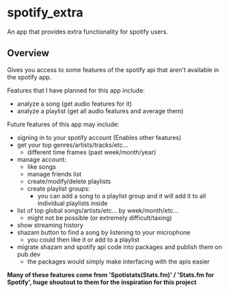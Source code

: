 # spotify_extra

An app that provides extra functionality for spotify users.

## Overview

Gives you access to some features of the spotify api that aren't available in the spotify app.

Features that I have planned for this app include:

- analyze a song (get audio features for it)
- analyze a playlist (get all audio features and average them)

Future features of this app may include:

- signing in to your spotify account (Enables other features)
- get your top genres/artists/tracks/etc...
  - different time frames (past week/month/year)
- manage account:
  - like songs
  - manage friends list
  - create/modify/delete playlists
  - create playlist groups:
    - you can add a song to a playlist group and it will add it to all individual playlists inside
- list of top global songs/artists/etc... by week/month/etc...
  - might not be possible (or extremely difficult/taxing)
- show streaming history
- shazam button to find a song by listening to your microphone
  - you could then like it or add to a playlist
- migrate shazam and spotify api code into packages and publish them on pub.dev
  - the packages would simply make interfacing with the apis easier

**Many of these features come from 'Spotistats(Stats.fm)' / 'Stats.fm for Spotify', huge shoutout to them for the inspiration for this project**
